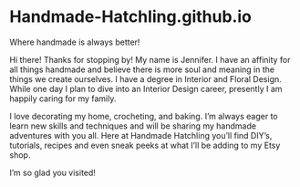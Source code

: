 Handmade-Hatchling.github.io
============================

Where handmade is always better!


<p>
	Hi there! Thanks for stopping by! My name is Jennifer. I have an affinity for all things handmade and believe there is more soul and meaning in the things we create ourselves. I have a degree in Interior and Floral Design. While one day I plan to dive into an Interior Design career, presently I am happily caring for my family.
</p>
<p>
	I love decorating my home, crocheting, and baking. I’m always eager to learn new skills and techniques and will be sharing my handmade adventures with you all. Here at Handmade Hatchling you’ll find DIY’s, tutorials, recipes and even sneak peeks at what I’ll be adding to my Etsy shop.
</p>
<p>
	I’m so glad you visited!
</p>
